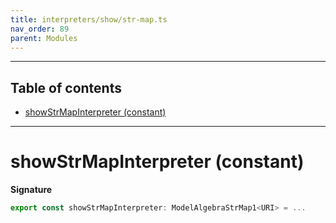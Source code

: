 ```yaml
---
title: interpreters/show/str-map.ts
nav_order: 89
parent: Modules
---
```


---

<h2 class="text-delta">Table of contents</h2>

- [showStrMapInterpreter (constant)](#showstrmapinterpreter-constant)

---

# showStrMapInterpreter (constant)

**Signature**

```ts
export const showStrMapInterpreter: ModelAlgebraStrMap1<URI> = ...
```
